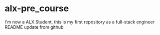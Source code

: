 # alx-pre_course
I'm now a ALX Student, this is my first repository as a full-stack engineer
README update from github
